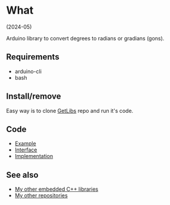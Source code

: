 # What

(2024-05)

Arduino library to convert degrees to radians or gradians (gons).


## Requirements

  * arduino-cli
  * bash


## Install/remove

Easy way is to clone [GetLibs][GetLibs] repo and run it's code.


## Code

* [Example][Example]
* [Interface][Interface]
* [Implementation][Implementation]


## See also

* [My other embedded C++ libraries][Embedded]
* [My other repositories][Repos]


[Example]: examples/me_ConvertUnits_Angle/me_ConvertUnits_Angle.ino
[Interface]: src/me_ConvertUnits_Angle.h
[Implementation]: src/me_ConvertUnits_Angle.cpp

[GetLibs]: https://github.com/martin-eden/Embedded-Framework-GetLibs

[Embedded]: https://github.com/martin-eden/Embedded_Crafts/tree/master/Parts
[Repos]: https://github.com/martin-eden/contents
